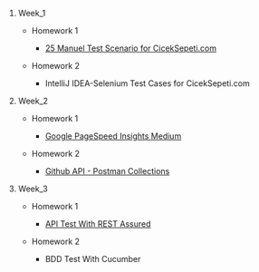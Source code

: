 1. Week_1 

    - Homework 1

       -  [25 Manuel Test Scenario for CicekSepeti.com](https://github.com/ciceksepetibootcamp/EbubekirAycibin_Homework/blob/main/Week_1/Homework-1)

    - Homework 2

       - IntelliJ IDEA-Selenium Test Cases for CicekSepeti.com
2. Week_2

    - Homework 1

       - [Google PageSpeed Insights Medium](https://github.com/ciceksepetibootcamp/EbubekirAycibin_Homework/blob/main/Week_2/Homework-1)
    - Homework 2

       - [Github API - Postman Collections](https://github.com/ciceksepetibootcamp/EbubekirAycibin_Homework/tree/main/Week_2/Homework-2)
    
3. Week_3
    - Homework 1

       - [API Test With REST Assured](https://github.com/ciceksepetibootcamp/EbubekirAycibin_Homework/tree/main/Week_3/Homework-1)
     - Homework 2

       - BDD Test With Cucumber
